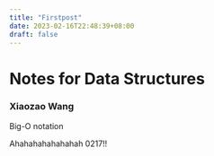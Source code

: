 ```yaml
---
title: "Firstpost"
date: 2023-02-16T22:48:39+08:00
draft: false
---
```


# Notes for Data Structures
### Xiaozao Wang

Big-O notation


Ahahahahahahahah 0217!!